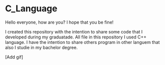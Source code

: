# C_Language

Hello everyone, how are you? I hope that you be fine!

I created this repository with the intention to share some code that I developed during my graduatade.
All file in this repository I used C++ language. 
I have the intention to share others program in other languem that also I studie in my bachelor degree.

[Add gif]
